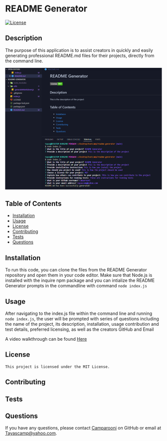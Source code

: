 # README Generator

  [![License](https://img.shields.io/badge/License-MIT-brightgreen.svg)](LICENSE)

  ## Description
  The purpose of this application is to assist creators in quickly and easily generating professional README.md files for their projects, directly from the command line.

  ![readme-generator](Readme-generator.PNG)

  ## Table of Contents
  - [Installation](#installation)
  - [Usage](#usage)
  - [License](#license)
  - [Contributing](#contributing)
  - [Tests](#tests)
  - [Questions](#questions)

  ## Installation
  To run this code, you can clone the files from the README Generator repository and open them in your code editor. Make sure that Node.js is installed with the inquire npm package and you can intialize the README Generator prompts in the commandline  with  command `node index.js`

  ## Usage 
  After navigating to the index.js file within the command line and running `node index.js`, the user will be prompted with series of questions including the name of the project,  its description, installation, usage contribution and test details, preferred licensing, as well as the creators GitHub and Email

A video walkthrough can be found [Here](https://drive.google.com/file/d/182ydpwyUGQl3odi2mrwCEHqeyjKiBZFS/view)

  ## License
    This project is licensed under the MIT License.

  ## Contributing 
  

  ## Tests
  

  ## Questions
  If you have any questions, please contact [Camparooni](https://github.com/Camparooni) on GitHub or email at Tayascamp@yahoo.com.


